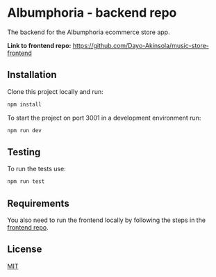 # Albumphoria - backend repo

The backend for the Albumphoria ecommerce store app.

**Link to frontend repo:** https://github.com/Dayo-Akinsola/music-store-frontend

## Installation

Clone this project locally and run:

```bash
npm install
```

To start the project on port 3001 in a development environment run:

```bash
npm run dev
```

## Testing

To run the tests use:

```bash
npm run test
```

## Requirements

You also need to run the frontend locally by following the steps in the [frontend repo](https://github.com/julio22b/movie-app-frontend).

## License

[MIT](https://choosealicense.com/licenses/mit/)
